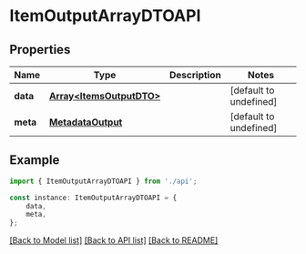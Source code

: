 # ItemOutputArrayDTOAPI


## Properties

Name | Type | Description | Notes
------------ | ------------- | ------------- | -------------
**data** | [**Array&lt;ItemsOutputDTO&gt;**](ItemsOutputDTO.md) |  | [default to undefined]
**meta** | [**MetadataOutput**](MetadataOutput.md) |  | [default to undefined]

## Example

```typescript
import { ItemOutputArrayDTOAPI } from './api';

const instance: ItemOutputArrayDTOAPI = {
    data,
    meta,
};
```

[[Back to Model list]](../README.md#documentation-for-models) [[Back to API list]](../README.md#documentation-for-api-endpoints) [[Back to README]](../README.md)

